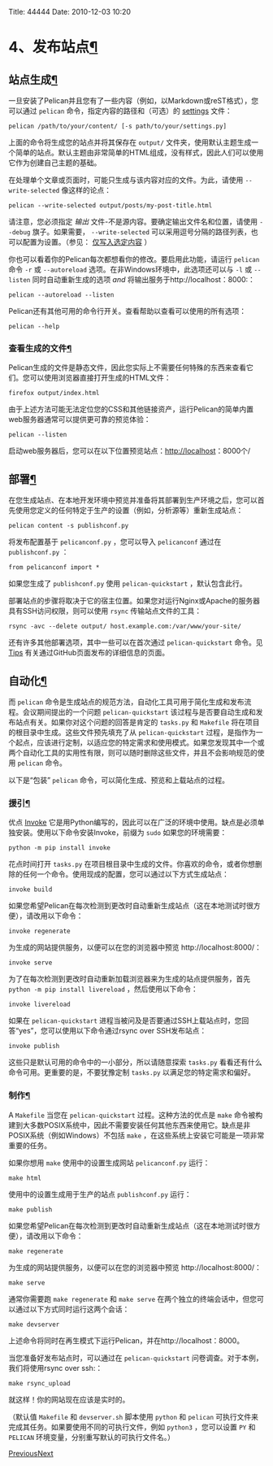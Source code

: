 Title: 44444
Date: 2010-12-03 10:20


# 4、发布站点[¶](https://www.osgeo.cn/pelican/publish.html#publish-your-site)



## 站点生成[¶](https://www.osgeo.cn/pelican/publish.html#site-generation)

一旦安装了Pelican并且您有了一些内容（例如，以Markdown或reST格式），您可以通过 `pelican` 命令，指定内容的路径和（可选）的 [settings](https://www.osgeo.cn/pelican/settings.html) 文件：

```
pelican /path/to/your/content/ [-s path/to/your/settings.py]
```

上面的命令将生成您的站点并将其保存在 `output/` 文件夹，使用默认主题生成一个简单的站点。默认主题由非常简单的HTML组成，没有样式，因此人们可以使用它作为创建自己主题的基础。



在处理单个文章或页面时，可能只生成与该内容对应的文件。为此，请使用 `--write-selected` 像这样的论点：

```
pelican --write-selected output/posts/my-post-title.html
```

请注意，您必须指定 *输出* 文件-不是源内容。要确定输出文件名和位置，请使用 `--debug` 旗子。如果需要， `--write-selected` 可以采用逗号分隔的路径列表，也可以配置为设置。（参见： [仅写入选定内容](https://www.osgeo.cn/pelican/settings.html#writing-only-selected-content) ）

你也可以看着你的Pelican每次都想看你的修改。要启用此功能，请运行 `pelican` 命令 `-r` 或 `--autoreload` 选项。在非Windows环境中，此选项还可以与 `-l` 或 `--listen` 同时自动重新生成的选项 *and* 将输出服务于http://localhost：8000:：

```
pelican --autoreload --listen
```

Pelican还有其他可用的命令行开关。查看帮助以查看可以使用的所有选项：

```
pelican --help
```

### 查看生成的文件[¶](https://www.osgeo.cn/pelican/publish.html#viewing-the-generated-files)

Pelican生成的文件是静态文件，因此您实际上不需要任何特殊的东西来查看它们。您可以使用浏览器直接打开生成的HTML文件：

```
firefox output/index.html
```

由于上述方法可能无法定位您的CSS和其他链接资产，运行Pelican的简单内置web服务器通常可以提供更可靠的预览体验：

```
pelican --listen
```

启动web服务器后，您可以在以下位置预览站点：[http://localhost](http://localhost/)：8000个/

## 部署[¶](https://www.osgeo.cn/pelican/publish.html#deployment)

在您生成站点、在本地开发环境中预览并准备将其部署到生产环境之后，您可以首先使用您定义的任何特定于生产的设置（例如，分析源等）重新生成站点：

```
pelican content -s publishconf.py
```

将发布配置基于 `pelicanconf.py` ，您可以导入 `pelicanconf` 通过在 `publishconf.py` ：

```
from pelicanconf import *
```

如果您生成了 `publishconf.py` 使用 `pelican-quickstart` ，默认包含此行。

部署站点的步骤将取决于它的宿主位置。如果您对运行Nginx或Apache的服务器具有SSH访问权限，则可以使用 `rsync` 传输站点文件的工具：

```
rsync -avc --delete output/ host.example.com:/var/www/your-site/
```

还有许多其他部署选项，其中一些可以在首次通过 `pelican-quickstart` 命令。见 [Tips](https://www.osgeo.cn/pelican/tips.html) 有关通过GitHub页面发布的详细信息的页面。

## 自动化[¶](https://www.osgeo.cn/pelican/publish.html#automation)

而 `pelican` 命令是生成站点的规范方法，自动化工具可用于简化生成和发布流程。会议期间提出的一个问题 `pelican-quickstart` 该过程与是否要自动生成和发布站点有关。如果你对这个问题的回答是肯定的 `tasks.py` 和 `Makefile` 将在项目的根目录中生成。这些文件预先填充了从 `pelican-quickstart` 过程，是指作为一个起点，应该进行定制，以适应您的特定需求和使用模式。如果您发现其中一个或两个自动化工具的实用性有限，则可以随时删除这些文件，并且不会影响规范的使用 `pelican` 命令。

以下是“包装” `pelican` 命令，可以简化生成、预览和上载站点的过程。

### 援引[¶](https://www.osgeo.cn/pelican/publish.html#invoke)

优点 [Invoke](https://www.pyinvoke.org/) 它是用Python编写的，因此可以在广泛的环境中使用。缺点是必须单独安装。使用以下命令安装Invoke，前缀为 `sudo` 如果您的环境需要：

```
python -m pip install invoke
```

花点时间打开 `tasks.py` 在项目根目录中生成的文件。你喜欢的命令，或者你想删除的任何一个命令。使用现成的配置，您可以通过以下方式生成站点：

```
invoke build
```

如果您希望Pelican在每次检测到更改时自动重新生成站点（这在本地测试时很方便），请改用以下命令：

```
invoke regenerate
```

为生成的网站提供服务，以便可以在您的浏览器中预览 http://localhost:8000/：

```
invoke serve
```

为了在每次检测到更改时自动重新加载浏览器来为生成的站点提供服务，首先 `python -m pip install livereload` ，然后使用以下命令：

```
invoke livereload
```

如果在 `pelican-quickstart` 进程当被问及是否要通过SSH上载站点时，您回答“yes”，您可以使用以下命令通过rsync over SSH发布站点：

```
invoke publish
```

这些只是默认可用的命令中的一小部分，所以请随意探索 `tasks.py` 看看还有什么命令可用。更重要的是，不要犹豫定制 `tasks.py` 以满足您的特定需求和偏好。

### 制作[¶](https://www.osgeo.cn/pelican/publish.html#make)

A `Makefile` 当您在 `pelican-quickstart` 过程。这种方法的优点是 `make` 命令被构建到大多数POSIX系统中，因此不需要安装任何其他东西来使用它。缺点是非POSIX系统（例如Windows）不包括 `make` ，在这些系统上安装它可能是一项非常重要的任务。

如果你想用 `make` 使用中的设置生成网站 `pelicanconf.py` 运行：

```
make html
```

使用中的设置生成用于生产的站点 `publishconf.py` 运行：

```
make publish
```

如果您希望Pelican在每次检测到更改时自动重新生成站点（这在本地测试时很方便），请改用以下命令：

```
make regenerate
```

为生成的网站提供服务，以便可以在您的浏览器中预览 http://localhost:8000/：

```
make serve
```

通常你需要跑 `make regenerate` 和 `make serve` 在两个独立的终端会话中，但您可以通过以下方式同时运行这两个会话：

```
make devserver
```

上述命令将同时在再生模式下运行Pelican，并在http://localhost：8000。

当您准备好发布站点时，可以通过在 `pelican-quickstart` 问卷调查。对于本例，我们将使用rsync over ssh:：

```
make rsync_upload
```

就这样！你的网站现在应该是实时的。

（默认值 `Makefile` 和 `devserver.sh` 脚本使用 `python` 和 `pelican` 可执行文件来完成其任务。如果要使用不同的可执行文件，例如 `python3` ，您可以设置 `PY` 和 `PELICAN` 环境变量，分别重写默认的可执行文件名。）

[ Previous](https://www.osgeo.cn/pelican/content.html)[Next ](https://www.osgeo.cn/pelican/settings.html)